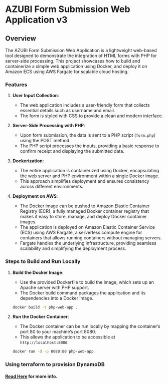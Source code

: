 # AZUBI Form Submission Web Application v3

## Overview

The AZUBI Form Submission Web Application is a lightweight web-based tool designed to demonstrate the integration of HTML forms with PHP for server-side processing. This project showcases how to build and containerize a simple web application using Docker, and deploy it on Amazon ECS using AWS Fargate for scalable cloud hosting.

### Features

1. **User Input Collection**:

   - The web application includes a user-friendly form that collects essential details such as username and email.
   - The form is styled with CSS to provide a clean and modern interface.

2. **Server-Side Processing with PHP**:

   - Upon form submission, the data is sent to a PHP script (`form.php`) using the POST method.
   - The PHP script processes the inputs, providing a basic response to confirm receipt and displaying the submitted data.

3. **Dockerization**:

   - The entire application is containerized using Docker, encapsulating the web server and PHP environment within a single Docker image.
   - This approach simplifies deployment and ensures consistency across different environments.

4. **Deployment on AWS**:
   - The Docker image can be pushed to Amazon Elastic Container Registry (ECR), a fully managed Docker container registry that makes it easy to store, manage, and deploy Docker container images.
   - The application is deployed on Amazon Elastic Container Service (ECS) using AWS Fargate, a serverless compute engine for containers that allows running containers without managing servers.
   - Fargate handles the underlying infrastructure, providing seamless scalability and simplifying the deployment process.

### Steps to Build and Run Locally

1. **Build the Docker Image**:

   - Use the provided Dockerfile to build the image, which sets up an Apache server with PHP support.
   - The Docker build command packages the application and its dependencies into a Docker image.

   ```bash
   docker build -t php-web-app .
   ```

2. **Run the Docker Container**:

   - The Docker container can be run locally by mapping the container’s port 80 to your machine’s port 8080.
   - This allows the application to be accessible at `http://localhost:8080`.

   ```bash
   docker run -d -p 8080:80 php-web-app
   ```

### Using terraform to provision DynamoDB

#### [Read Here](./terra_files/README.md) for more info.
